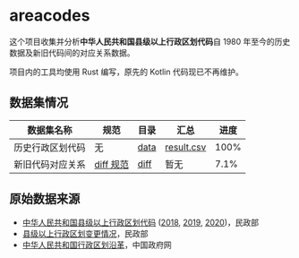 # areacodes

这个项目收集并分析**中华人民共和国县级以上行政区划代码**自 1980 年至今的历史数据及新旧代码间的对应关系数据。

项目内的工具均使用 Rust 编写，原先的 Kotlin 代码现已不再维护。

## 数据集情况

| 数据集名称 | 规范 | 目录 | 汇总 | 进度 |
| - | - | - | - | - |
| 历史行政区划代码 | 无 | [data](data) | [result.csv](result.csv) | 100% |
| 新旧代码对应关系 | [diff 规范](diff-spec.md) | [diff](diff) | 暂无 | 7.1% |

## 原始数据来源

- [中华人民共和国县级以上行政区划代码][1] ([2018][1.1], [2019][1.2], [2020][1.3])，民政部
- [县级以上行政区划变更情况][2]，民政部
- [中华人民共和国行政区划沿革][3]，中国政府网

[1]: http://www.mca.gov.cn/article/sj/xzqh/1980/
[1.1]: http://www.mca.gov.cn/article/sj/xzqh/2018/
[1.2]: http://www.mca.gov.cn/article/sj/xzqh/2019/
[1.3]: http://www.mca.gov.cn/article/sj/xzqh/2020/
[2]: http://xzqh.mca.gov.cn/description?dcpid=1
[3]: http://www.gov.cn/test/2006-02/27/content_212020.htm
